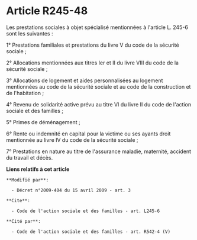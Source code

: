 # Article R245-48

Les prestations sociales à objet spécialisé mentionnées à l'article L. 245-6 sont les suivantes : 

1° Prestations familiales et prestations du livre V du code de la sécurité sociale ; 

2° Allocations mentionnées aux titres Ier et II du livre VIII du code de la sécurité sociale ; 

3° Allocations de logement et aides personnalisées au logement mentionnées au code de la sécurité sociale et au code de la
construction et de l'habitation ; 

4° Revenu de solidarité active prévu au titre VI du livre II du code de l'action sociale et des familles ; 

5° Primes de déménagement ; 

6° Rente ou indemnité en capital pour la victime ou ses ayants droit mentionnée au livre IV du code de la sécurité sociale ; 

7° Prestations en nature au titre de l'assurance maladie, maternité, accident du travail et décès.

**Liens relatifs à cet article**

	**Modifié par**:

	  - Décret n°2009-404 du 15 avril 2009 - art. 3

	**Cite**:

	  - Code de l'action sociale et des familles - art. L245-6

	**Cité par**:

	  - Code de l'action sociale et des familles - art. R542-4 (V)
